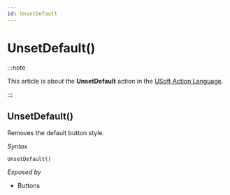 ```yaml
---
id: UnsetDefault
---
```


# UnsetDefault()




:::note

This article is about the **UnsetDefault** action in the [USoft Action Language](/docs/Task_flow/Action_Language_reference/USoft_Action_Language.md).

:::

## **UnsetDefault()**

Removes the default button style.

*Syntax*

```
UnsetDefault()
```

*Exposed by*

- Buttons